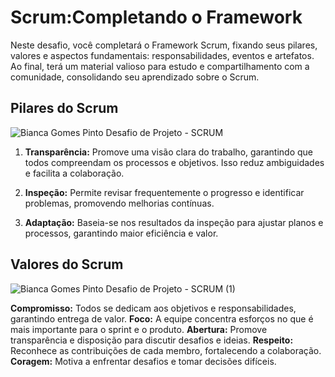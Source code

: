 # Scrum:Completando o Framework
Neste desafio, você completará o Framework Scrum, fixando seus pilares, valores e aspectos fundamentais: responsabilidades, eventos e artefatos. Ao final, terá um material valioso para estudo e compartilhamento com a comunidade, consolidando seu aprendizado sobre o Scrum.

## Pilares do Scrum 

![Bianca Gomes Pinto  Desafio de Projeto - SCRUM](https://github.com/user-attachments/assets/34d79b74-1946-4609-a04d-dc5023b1513c)

1. **Transparência:** Promove uma visão clara do trabalho, garantindo que todos compreendam os processos e objetivos. Isso reduz ambiguidades e facilita a colaboração.

2. **Inspeção:** Permite revisar frequentemente o progresso e identificar problemas, promovendo melhorias contínuas.

3. **Adaptação:** Baseia-se nos resultados da inspeção para ajustar planos e processos, garantindo maior eficiência e valor.

## Valores do Scrum

![Bianca Gomes Pinto  Desafio de Projeto - SCRUM (1)](https://github.com/user-attachments/assets/41db6fc8-68a1-42ea-ab6f-8ee7cdfb0c33)

**Compromisso:** Todos se dedicam aos objetivos e responsabilidades, garantindo entrega de valor.
**Foco:** A equipe concentra esforços no que é mais importante para o sprint e o produto.
**Abertura:** Promove transparência e disposição para discutir desafios e ideias.
**Respeito:** Reconhece as contribuições de cada membro, fortalecendo a colaboração.
**Coragem:** Motiva a enfrentar desafios e tomar decisões difíceis.
